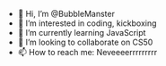 - 👋 Hi, I’m @BubbleManster
- 👀 I’m interested in coding, kickboxing
- 🌱 I’m currently learning JavaScript
- 💞️ I’m looking to collaborate on CS50
- 📫 How to reach me: Neveeeerrrrrrrrr

<!---
BubbleManster/BubbleManster is a ✨ special ✨ repository because its `README.md` (this file) appears on your GitHub profile.
You can click the Preview link to take a look at your changes.
--->
